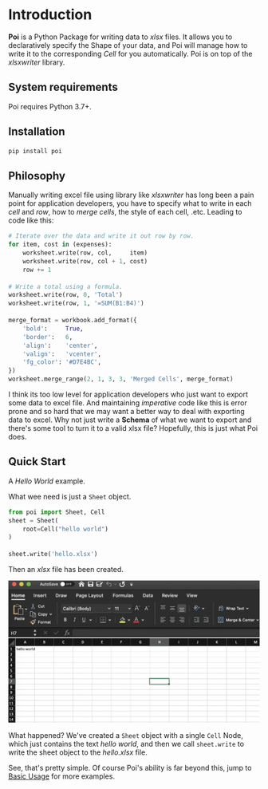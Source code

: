 # Introduction

**Poi** is a Python Package for writing data to *xlsx* files.
It allows you to declaratively specify the Shape of your data, and Poi will manage how to write it to the corresponding *Cell* for you automatically. Poi is on top of the *xlsxwriter* library.


## System requirements

Poi requires Python 3.7+. 


## Installation

```bash
pip install poi
```

## Philosophy

Manually writing excel file using library like *xlsxwriter* has long been a pain point for application developers, you have to specify what to write in each *cell* and *row*, how to *merge cells*, the style of each cell, .etc. Leading to code like this:

```python
# Iterate over the data and write it out row by row.
for item, cost in (expenses):
    worksheet.write(row, col,     item)
    worksheet.write(row, col + 1, cost)
    row += 1

# Write a total using a formula.
worksheet.write(row, 0, 'Total')
worksheet.write(row, 1, '=SUM(B1:B4)')

merge_format = workbook.add_format({
    'bold':     True,
    'border':   6,
    'align':    'center',
    'valign':   'vcenter',
    'fg_color': '#D7E4BC',
})
worksheet.merge_range(2, 1, 3, 3, 'Merged Cells', merge_format)
```

I think its too low level for application developers who just want to export some data to excel file. And maintaining *imperative* code like this is error prone and so hard that we may want a better way to deal with exporting data to excel. Why not just write a **Schema** of what we want to export and there's some tool to turn it to a valid xlsx file? Hopefully, this is just what Poi does.

## Quick Start


A *Hello World* example.


What wee need is just a `Sheet` object.


```python
from poi import Sheet, Cell
sheet = Sheet(
    root=Cell("hello world")
)

sheet.write('hello.xlsx')
```

Then an *xlsx* file has been created.

![hello](./assets/hello.png)


What happened? We've created a `Sheet` object with a single `Cell` Node, which just contains the text *hello world*, and then we call `sheet.write` to write the sheet object to the *hello.xlsx* file. 

See, that's pretty simple. Of course Poi's ability is far beyond this, jump to [Basic Usage](basic-usage.md) for more examples.


